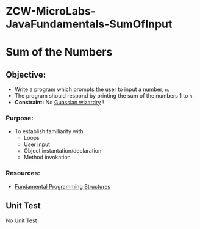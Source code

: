 # ZCW-MicroLabs-JavaFundamentals-SumOfInput

# Sum of the Numbers

## **Objective:**
* Write a program which prompts the user to input a number, `n`.
* The program should respond by printing the sum of the numbers 1 to `n`.
* **Constraint:** No [Guassian wizardry](http://mathandmultimedia.com/2010/09/15/sum-first-n-positive-integers/) !

### **Purpose:**
* To establish familiarity with
    * Loops
    * User input
    * Object instantation/declaration
    * Method invokation

### **Resources:**
* [Fundamental Programming Structures](https://zipcoder.github.io/reveal-slides/fundament-programing-stuctures.html#/)

## Unit Test
No Unit Test

